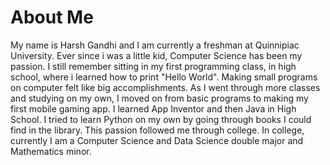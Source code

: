 # About Me 

My name is Harsh Gandhi and I am currently a freshman at Quinnipiac University. Ever since i was a little kid, Computer Science has been my passion. I still remember sitting in my first programming class, in high school, where i learned how to print "Hello World". Making small programs on computer felt like big accomplishments. As I went through more classes and studying on my own, I moved on from basic programs to making my first mobile gaming app. I learned App Inventor and then Java in High School. I tried to learn Python on my own by going through books I could find in the library. This passion followed me through college. In college, currently I am a Computer Science and Data Science double major and Mathematics minor.

